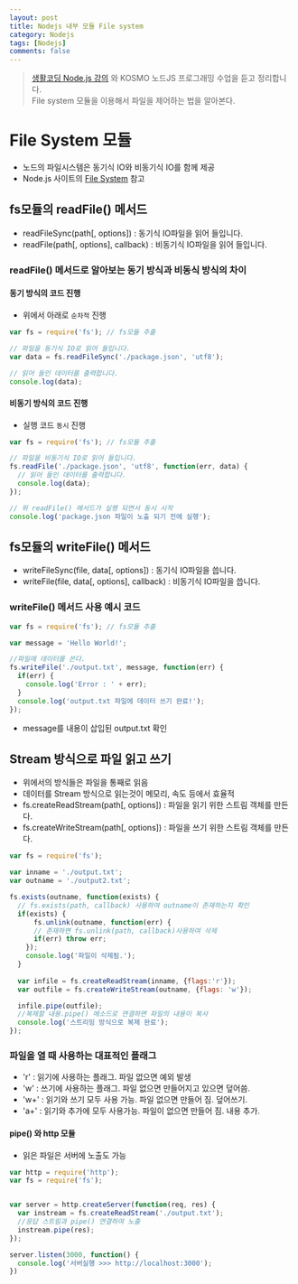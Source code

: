 ```yaml
---
layout: post
title: Nodejs 내부 모듈 File system
category: Nodejs
tags: [Nodejs]
comments: false
---
```


> [생활코딩 Node.js 강의](https://www.inflearn.com/course/nodejs-%EA%B0%95%EC%A2%8C-%EC%83%9D%ED%99%9C%EC%BD%94%EB%94%A9#) 와 KOSMO 노드JS 프로그래밍 수업을 듣고 정리합니다.  
> File system 모듈을 이용해서 파일을 제어하는 법을 알아본다.  

# File System 모듈

- 노드의 파일시스템은 동기식 IO와 비동기식 IO를 함께 제공
- Node.js 사이트의 [File System](https://nodejs.org/api/fs.html) 참고

## fs모듈의 readFile() 메서드

- readFileSync(path[, options]) : 동기식 IO파일을 읽어 들입니다.
- readFile(path[, options], callback) : 비동기식 IO파일을 읽어 들입니다.

### readFile() 메서드로 알아보는 동기 방식과 비동식 방식의 차이

#### 동기 방식의 코드 진행

- 위에서 아래로 `순차적` 진행

```javascript
var fs = require('fs'); // fs모듈 추출

// 파일을 동기식 IO로 읽어 들입니다.
var data = fs.readFileSync('./package.json', 'utf8');

// 읽어 들인 데이터를 출력합니다.
console.log(data);
```

#### 비동기 방식의 코드 진행

- 실행 코드 `동시` 진행

```javascript
var fs = require('fs'); // fs모듈 추출

// 파일을 비동기식 IO로 읽어 들입니다.
fs.readFile('./package.json', 'utf8', function(err, data) {
  // 읽어 들인 데이터를 출력합니다.
  console.log(data);
});

// 위 readFile() 메서드가 실행 되면서 동시 시작
console.log('package.json 파일이 노출 되기 전에 실행');
```

## fs모듈의 writeFile() 메서드

- writeFileSync(file, data[, options]) : 동기식 IO파일을 씁니다.
- writeFile(file, data[, options], callback) : 비동기식 IO파일을 씁니다.

### writeFile() 메서드 사용 예시 코드

```javascript
var fs = require('fs'); // fs모듈 추출

var message = 'Hello World!';

//파일에 데이터를 쓴다.
fs.writeFile('./output.txt', message, function(err) {
  if(err) {
    console.log('Error : ' + err);
  }
  console.log('output.txt 파일에 데이터 쓰기 완료!');
});
```
- message를 내용이 삽입된 output.txt 확인

## Stream 방식으로 파일 읽고 쓰기

- 위에서의 방식들은 파일을 통째로 읽음
- 데이터를 Stream 방식으로 읽는것이 메모리, 속도 등에서 효율적
- fs.createReadStream(path[, options]) : 파일을 읽기 위한 스트림 객체를 만든다.
- fs.createWriteStream(path[, options]) : 파일을 쓰기 위한 스트림 객체를 만든다.

```javascript
var fs = require('fs');

var inname = './output.txt';
var outname = './output2.txt';

fs.exists(outname, function(exists) {
  // fs.exists(path, callback) 사용하여 outname이 존재하는지 확인	
  if(exists) {
	  fs.unlink(outname, function(err) {
      // 존재하면 fs.unlink(path, callback)사용하여 삭제
      if(err) throw err;
    });
    console.log('파일이 삭제됨.');
  }
  
  var infile = fs.createReadStream(inname, {flags:'r'});
  var outfile = fs.createWriteStream(outname, {flags: 'w'});

  infile.pipe(outfile);
  //복제할 내용.pipe() 메소드로 연결하면 파일의 내용이 복사
  console.log('스트리밍 방식으로 복제 완료');
});
```

### 파일을 열 때 사용하는 대표적인 플래그

- 'r' : 읽기에 사용하는 플래그. 파일 없으면 예외 발생
- 'w' : 쓰기에 사용하는 플래그. 파일 없으면 만들어지고 있으면 덮어씀.
- 'w+' : 읽기와 쓰기 모두 사용 가능. 파일 없으면 만들어 짐. 덮어쓰기.
- 'a+' : 읽기와 추가에 모두 사용가능. 파일이 없으면 만들어 짐. 내용 추가.

#### pipe() 와 http 모듈

- 읽은 파일은 서버에 노출도 가능

```javascript
var http = require('http');
var fs = require('fs');


var server = http.createServer(function(req, res) {
  var instream = fs.createReadStream('./output.txt');
  //응답 스트림과 pipe() 연결하여 노출
  instream.pipe(res);
});

server.listen(3000, function() {
  console.log('서버실행 >>> http://localhost:3000');
})
```
